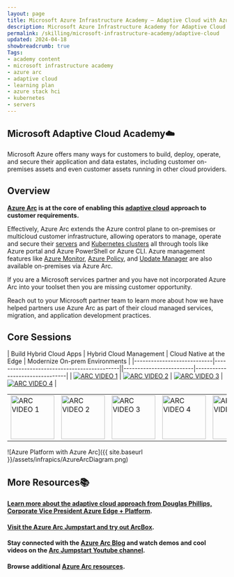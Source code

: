 ```yaml
---
layout: page
title: Microsoft Azure Infrastructure Academy — Adaptive Cloud with Azure Arc and Azure Stack HCI
description: Microsoft Azure Infrastructure Academy for Adaptive Cloud with Azure Arc and Azure Stack HCI.
permalink: /skilling/microsoft-infrastructure-academy/adaptive-cloud
updated: 2024-04-18
showbreadcrumb: true
Tags:
- academy content
- microsoft infrastructure academy
- azure arc
- adaptive cloud
- learning plan
- azure stack hci
- kubernetes
- servers
---
```


## Microsoft Adaptive Cloud Academy☁️

Microsoft Azure offers many ways for customers to build, deploy, operate, and secure their application and data estates, including customer on-premises assets and even customer assets running in other cloud providers.

## Overview

**[Azure Arc](https://azure.microsoft.com/products/azure-arc) is at the core of enabling this [adaptive cloud](https://arcjumpstart.com/adaptive_cloud) approach to customer requirements.**

Effectively, Azure Arc extends the Azure control plane to on-premises or multicloud customer infrastructure, allowing operators to manage, operate and secure their [servers](https://learn.microsoft.com/azure/azure-arc/servers/overview) and [Kubernetes clusters](https://learn.microsoft.com/azure/azure-arc/kubernetes/overview) all through tools like Azure portal and Azure PowerShell or Azure CLI. Azure management features like [Azure Monitor](https://learn.microsoft.com/azure/cloud-adoption-framework/scenarios/hybrid/arc-enabled-servers/eslz-management-and-monitoring-arc-server), [Azure Policy](https://learn.microsoft.com/azure/azure-arc/servers/policy-reference), and [Update Manager](https://learn.microsoft.com/azure/update-manager/overview?tabs=azure-vms) are also available on-premises via Azure Arc.

If you are a Microsoft services partner and you have not incorporated Azure Arc into your toolset then you are missing customer opportunity.

Reach out to your Microsoft partner team to learn more about how we have helped partners use Azure Arc as part of their cloud managed services, migration, and application development practices.

## Core Sessions


| Build Hybrid Cloud Apps | Hybrid Cloud Management | Cloud Native at the Edge | Modernize On-prem Environments |
|----------------------------|--------------------------------------------||-------------------------|--------------------------------|
| [![ARC VIDEO 1](https://img.youtube.com/vi/A-eUkKjmSzs/mqdefault.jpg)](https://www.youtube.com/watch?v=A-eUkKjmSzs) | [![ARC VIDEO 2](https://img.youtube.com/vi/B5Cyl8cj2e8/mqdefault.jpg)](https://www.youtube.com/watch?v=B5Cyl8cj2e8) | [![ARC VIDEO 3](https://img.youtube.com/vi/9BjGj2iSkIo/mqdefault.jpg)](https://www.youtube.com/watch?v=9BjGj2iSkIo) | [![ARC VIDEO 4](https://img.youtube.com/vi/mCcLUSOqVIo/mqdefault.jpg)](https://www.youtube.com/watch?v=mCcLUSOqVIo) |

<style>
    .video-thumbnail {
        width: 100px;
        height: 100px;
        object-fit: cover;
    }
</style>

<table>
    <tr>
        <td><a href="https://www.youtube.com/watch?v=A-eUkKjmSzs"><img class="video-thumbnail" src="https://img.youtube.com/vi/A-eUkKjmSzs/mqdefault.jpg" alt="ARC VIDEO 1"></a></td>
        <td><a href="https://www.youtube.com/watch?v=B5Cyl8cj2e8"><img class="video-thumbnail" src="https://img.youtube.com/vi/B5Cyl8cj2e8/mqdefault.jpg" alt="ARC VIDEO 2"></a></td>
        <td><a href="https://www.youtube.com/watch?v=9BjGj2iSkIo"><img class="video-thumbnail" src="https://img.youtube.com/vi/9BjGj2iSkIo/mqdefault.jpg" alt="ARC VIDEO 3"></a></td>
        <td><a href="https://www.youtube.com/watch?v=mCcLUSOqVIo"><img class="video-thumbnail" src="https://img.youtube.com/vi/mCcLUSOqVIo/mqdefault.jpg" alt="ARC VIDEO 4"></a></td>
        <td><a href="https://www.youtube.com/watch?v=BwkrV1M85D0"><img class="video-thumbnail" src="https://img.youtube.com/vi/BwkrV1M85D0/mqdefault.jpg" alt="ARC VIDEO 5"></a></td>
    </tr>
</table>


![Azure Platform with Azure Arc]({{ site.baseurl }}/assets/infrapics/AzureArcDiagram.png)


## More Resources📚

#### [Learn more about the adaptive cloud approach from Douglas Phillips, Corporate Vice President Azure Edge + Platform](https://azure.microsoft.com/blog/advancing-hybrid-cloud-to-adaptive-cloud-with-azure/).

#### [Visit the Azure Arc Jumpstart and try out ArcBox](https://arcjumpstart.com/azure_jumpstart_arcbox).

#### Stay connected with the [Azure Arc Blog](https://techcommunity.microsoft.com/t5/azure-arc-blog/bg-p/AzureArcBlog) and watch demos and cool videos on the [Arc Jumpstart Youtube channel](https://www.youtube.com/channel/UCoIJw-P_9Jp6Jo_0Ca9avcA).

#### Browse additional [Azure Arc resources](/PartnerResources/skilling/microsoft-infrastructure-academy/resources/adaptive-cloud).